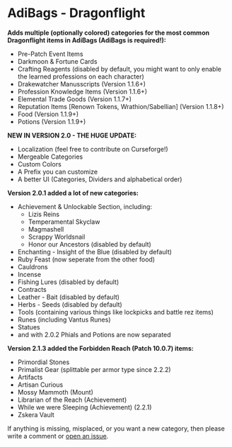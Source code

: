 # AdiBags - Dragonflight

**Adds multiple (optionally colored) categories for the most common Dragonflight items in AdiBags (AdiBags is required!):**

- Pre-Patch Event Items
- Darkmoon & Fortune Cards
- Crafting Reagents (disabled by default, you might want to only enable the learned professions on each character)
- Drakewatcher Manusscripts (Version 1.1.6+)
- Profession Knowledge Items (Version 1.1.6+)
- Elemental Trade Goods (Version 1.1.7+)
- Reputation Items [Renown Tokens, Wrathion/Sabellian] (Version 1.1.8+)
- Food (Version 1.1.9+)
- Potions (Version 1.1.9+)

**NEW IN VERSION 2.0 - THE HUGE UPDATE:**

- Localization (feel free to contribute on Curseforge!)
- Mergeable Categories
- Custom Colors
- A Prefix you can customize
- A better UI (Categories, Dividers and alphabetical order)

**Version 2.0.1 added a lot of new categories:**

- Achievement & Unlockable Section, including:
  - Lizis Reins
  - Temperamental Skyclaw
  - Magmashell
  - Scrappy Worldsnail
  - Honor our Ancestors (disabled by default)
- Enchanting - Insight of the Blue (disabled by default)
- Ruby Feast (now seperate from the other food)
- Cauldrons
- Incense
- Fishing Lures (disabled by default)
- Contracts
- Leather - Bait (disabled by default)
- Herbs - Seeds (disabled by default)
- Tools (containing various things like lockpicks and battle rez items)
- Runes (including Vantus Runes)
- Statues
- and with 2.0.2 Phials and Potions are now separated

**Version 2.1.3 added the Forbidden Reach (Patch 10.0.7) items:**

- Primordial Stones
- Primalist Gear (splittable per armor type since 2.2.2)
- Artifacts
- Artisan Curious
- Mossy Mammoth (Mount)
- Librarian of the Reach (Achievement)
- While we were Sleeping (Achievement) (2.2.1)
- Zskera Vault

If anything is missing, misplaced, or you want a new category, then please write a comment or [open an issue](https://github.com/Zottelchen/adibags-dragonflight/issues).
